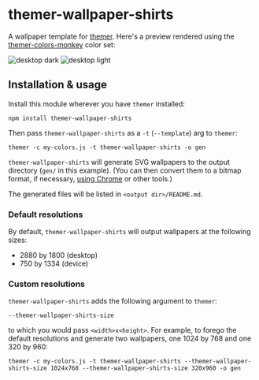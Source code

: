 # themer-wallpaper-shirts

A wallpaper template for [themer](https://github.com/mjswensen/themer). Here's a preview rendered using the [themer-colors-monkey](https://github.com/mjswensen/themer/tree/master/cli/packages/themer-colors-monkey) color set:

![desktop dark](https://cdn.jsdelivr.net/gh/mjswensen/themer@399430ac7b58691dc436761b1a03614898df92ba/cli/packages/themer-wallpaper-shirts/assets/desktop-dark.svg)
![desktop light](https://cdn.jsdelivr.net/gh/mjswensen/themer@399430ac7b58691dc436761b1a03614898df92ba/cli/packages/themer-wallpaper-shirts/assets/desktop-light.svg)

## Installation & usage

Install this module wherever you have `themer` installed:

    npm install themer-wallpaper-shirts

Then pass `themer-wallpaper-shirts` as a `-t` (`--template`) arg to `themer`:

    themer -c my-colors.js -t themer-wallpaper-shirts -o gen

`themer-wallpaper-shirts` will generate SVG wallpapers to the output directory (`gen/` in this example). (You can then convert them to a bitmap format, if necessary, [using Chrome](https://umaar.com/dev-tips/156-element-screenshot/) or other tools.)

The generated files will be listed in `<output dir>/README.md`.

### Default resolutions

By default, `themer-wallpaper-shirts` will output wallpapers at the following sizes:

* 2880 by 1800 (desktop)
* 750 by 1334 (device)

### Custom resolutions

`themer-wallpaper-shirts` adds the following argument to `themer`:

    --themer-wallpaper-shirts-size

to which you would pass `<width>x<height>`. For example, to forego the default resolutions and generate two wallpapers, one 1024 by 768 and one 320 by 960:

    themer -c my-colors.js -t themer-wallpaper-shirts --themer-wallpaper-shirts-size 1024x768 --themer-wallpaper-shirts-size 320x960 -o gen
